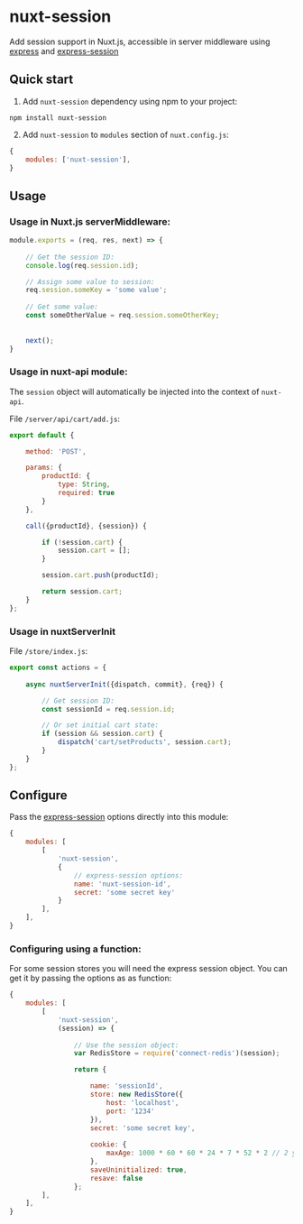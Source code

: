 # nuxt-session
Add session support in Nuxt.js, accessible in server middleware using [express](https://github.com/expressjs/express) and [express-session](https://github.com/expressjs/session)


## Quick start

1. Add `nuxt-session` dependency using npm to your project:
```
npm install nuxt-session
```
	
2. Add  `nuxt-session`  to  `modules`  section of  `nuxt.config.js`:

    
```javascript
{    
    modules: ['nuxt-session'],
}
```

## Usage

### Usage in Nuxt.js serverMiddleware:
```javascript
module.exports = (req, res, next) => {
    
    // Get the session ID:
    console.log(req.session.id);

    // Assign some value to session:
    req.session.someKey = 'some value';
    
    // Get some value:
    const someOtherValue = req.session.someOtherKey;
    
    
    next();
}
```
	
### Usage in nuxt-api module:
The `session` object will automatically be injected into the context of `nuxt-api`.  

File `/server/api/cart/add.js`:
```javascript
export default {

    method: 'POST',

    params: {
        productId: {
            type: String,
            required: true
        }
    },

    call({productId}, {session}) {

        if (!session.cart) {
            session.cart = [];
        }

        session.cart.push(productId);

        return session.cart;
    }
};
```

### Usage in nuxtServerInit

File `/store/index.js`:
```javascript
export const actions = {
    
    async nuxtServerInit({dispatch, commit}, {req}) {

        // Get session ID:
        const sessionId = req.session.id;

        // Or set initial cart state:
        if (session && session.cart) {
            dispatch('cart/setProducts', session.cart);
        }
    }
};
```


## Configure

Pass the [express-session](https://github.com/expressjs/session) options directly into this module:
    
```javascript
{    
    modules: [
        [
            'nuxt-session', 
            {
                // express-session options:
                name: 'nuxt-session-id',
                secret: 'some secret key'
            }
        ],
    ],
}
```

### Configuring using a function:
For some session stores you will need the express session object. You can get it by passing the options as as function:
```javascript
{    
    modules: [
        [
            'nuxt-session', 
            (session) => {
                
                // Use the session object:
                var RedisStore = require('connect-redis')(session);

                return {

                    name: 'sessionId',
                    store: new RedisStore({
                        host: 'localhost',
                        port: '1234'
                    }),
                    secret: 'some secret key',
                    
                    cookie: { 
                        maxAge: 1000 * 60 * 60 * 24 * 7 * 52 * 2 // 2 years
                    },
                    saveUninitialized: true,
                    resave: false
                };
        ],
    ],
}
```